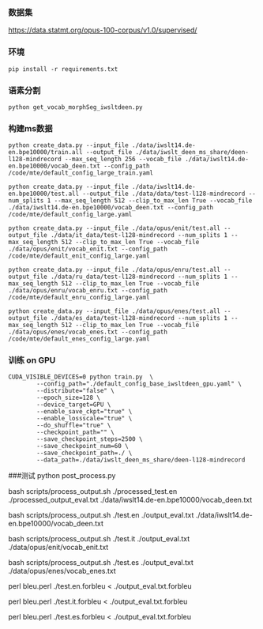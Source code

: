 ### 数据集

https://data.statmt.org/opus-100-corpus/v1.0/supervised/

### 环境

```shell
pip install -r requirements.txt
```



### 语素分割

```shell
python get_vocab_morphSeg_iwsltdeen.py
```



### 构建ms数据

```shell
python create_data.py --input_file ./data/iwslt14.de-en.bpe10000/train.all --output_file ./data/iwslt_deen_ms_share/deen-l128-mindrecord --max_seq_length 256 --vocab_file ./data/iwslt14.de-en.bpe10000/vocab_deen.txt --config_path /code/mte/default_config_large_train.yaml

python create_data.py --input_file ./data/iwslt14.de-en.bpe10000/test.all --output_file ./data/data/test-l128-mindrecord --num_splits 1 --max_seq_length 512 --clip_to_max_len True --vocab_file ./data/iwslt14.de-en.bpe10000/vocab_deen.txt --config_path /code/mte/default_config_large.yaml

python create_data.py --input_file ./data/opus/enit/test.all --output_file ./data/it_data/test-l128-mindrecord --num_splits 1 --max_seq_length 512 --clip_to_max_len True --vocab_file ./data/opus/enit/vocab_enit.txt --config_path /code/mte/default_enit_config_large.yaml

python create_data.py --input_file ./data/opus/enru/test.all --output_file ./data/ru_data/test-l128-mindrecord --num_splits 1 --max_seq_length 512 --clip_to_max_len True --vocab_file ./data/opus/enru/vocab_enru.txt --config_path /code/mte/default_enru_config_large.yaml

python create_data.py --input_file ./data/opus/enes/test.all --output_file ./data/es_data/test-l128-mindrecord --num_splits 1 --max_seq_length 512 --clip_to_max_len True --vocab_file ./data/opus/enes/vocab_enes.txt --config_path /code/mte/default_enes_config_large.yaml
```



### 训练 on GPU

```shell
CUDA_VISIBLE_DEVICES=0 python train.py  \
        --config_path="./default_config_base_iwsltdeen_gpu.yaml" \
        --distribute="false" \
        --epoch_size=128 \
        --device_target=GPU \
        --enable_save_ckpt="true" \
        --enable_lossscale="true" \
        --do_shuffle="true" \
        --checkpoint_path="" \
        --save_checkpoint_steps=2500 \
        --save_checkpoint_num=60 \
        --save_checkpoint_path=./ \
        --data_path=./data/iwslt_deen_ms_share/deen-l128-mindrecord
```

###测试
python post_process.py

bash scripts/process_output.sh ./processed_test.en ./processed_output_eval.txt ./data/iwslt14.de-en.bpe10000/vocab_deen.txt

bash scripts/process_output.sh ./test.en ./output_eval.txt ./data/iwslt14.de-en.bpe10000/vocab_deen.txt

bash scripts/process_output.sh ./test.it ./output_eval.txt ./data/opus/enit/vocab_enit.txt

bash scripts/process_output.sh ./test.es ./output_eval.txt ./data/opus/enes/vocab_enes.txt



perl bleu.perl ./test.en.forbleu < ./output_eval.txt.forbleu

perl bleu.perl ./test.it.forbleu < ./output_eval.txt.forbleu

perl bleu.perl ./test.es.forbleu < ./output_eval.txt.forbleu

